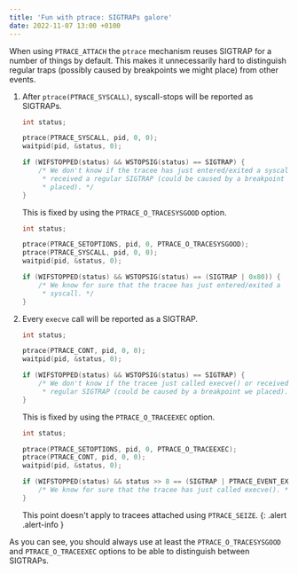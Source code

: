 ```yaml
---
title: 'Fun with ptrace: SIGTRAPs galore'
date: 2022-11-07 13:00 +0100
---
```

When using `PTRACE_ATTACH` the `ptrace` mechanism reuses SIGTRAP for a number
of things by default.
This makes it unnecessarily hard to distinguish regular traps (possibly caused
by breakpoints we might place) from other events.

1. After `ptrace(PTRACE_SYSCALL)`, syscall-stops will be reported as SIGTRAPs.

   ```c
   int status;

   ptrace(PTRACE_SYSCALL, pid, 0, 0);
   waitpid(pid, &status, 0);

   if (WIFSTOPPED(status) && WSTOPSIG(status) == SIGTRAP) {
       /* We don't know if the tracee has just entered/exited a syscall or
        * received a regular SIGTRAP (could be caused by a breakpoint we
        * placed). */
   }
   ```

   This is fixed by using the `PTRACE_O_TRACESYSGOOD` option.

   ```c
   int status;

   ptrace(PTRACE_SETOPTIONS, pid, 0, PTRACE_O_TRACESYSGOOD);
   ptrace(PTRACE_SYSCALL, pid, 0, 0);
   waitpid(pid, &status, 0);

   if (WIFSTOPPED(status) && WSTOPSIG(status) == (SIGTRAP | 0x80)) {
       /* We know for sure that the tracee has just entered/exited a
        * syscall. */
   }
   ```

2. Every `execve` call will be reported as a SIGTRAP.

   ```c
   int status;

   ptrace(PTRACE_CONT, pid, 0, 0);
   waitpid(pid, &status, 0);

   if (WIFSTOPPED(status) && WSTOPSIG(status) == SIGTRAP) {
       /* We don't know if the tracee just called execve() or received a
        * regular SIGTRAP (could be caused by a breakpoint we placed). */
   }
   ```

   This is fixed by using the `PTRACE_O_TRACEEXEC` option.

   ```c
   int status;

   ptrace(PTRACE_SETOPTIONS, pid, 0, PTRACE_O_TRACEEXEC);
   ptrace(PTRACE_CONT, pid, 0, 0);
   waitpid(pid, &status, 0);

   if (WIFSTOPPED(status) && status >> 8 == (SIGTRAP | PTRACE_EVENT_EXEC << 8)) {
       /* We know for sure that the tracee has just called execve(). */
   }
   ```

   This point doesn't apply to tracees attached using `PTRACE_SEIZE`.
   {: .alert .alert-info }

As you can see, you should always use at least the `PTRACE_O_TRACESYSGOOD` and
`PTRACE_O_TRACEEXEC` options to be able to distinguish between SIGTRAPs.
